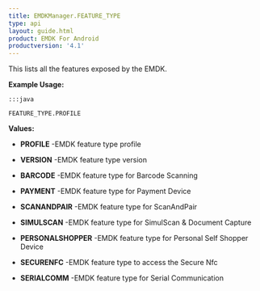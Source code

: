 ```yaml
---
title: EMDKManager.FEATURE_TYPE
type: api
layout: guide.html
product: EMDK For Android
productversion: '4.1'
---
```



This lists all the features exposed by the EMDK.
 
 

**Example Usage:**
	
	:::java
	
	FEATURE_TYPE.PROFILE
	


**Values:**

* **PROFILE** -EMDK feature type profile

* **VERSION** -EMDK feature type version

* **BARCODE** -EMDK feature type for Barcode Scanning

* **PAYMENT** -EMDK feature type for Payment Device

* **SCANANDPAIR** -EMDK feature type for ScanAndPair

* **SIMULSCAN** -EMDK feature type for SimulScan & Document Capture

* **PERSONALSHOPPER** -EMDK feature type for Personal Self Shopper Device

* **SECURENFC** -EMDK feature type to access the Secure Nfc

* **SERIALCOMM** -EMDK feature type for Serial Communication













